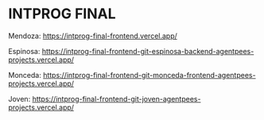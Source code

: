 # INTPROG FINAL

Mendoza: https://intprog-final-frontend.vercel.app/

Espinosa: https://intprog-final-frontend-git-espinosa-backend-agentpees-projects.vercel.app/

Monceda: https://intprog-final-frontend-git-monceda-frontend-agentpees-projects.vercel.app/

Joven: https://intprog-final-frontend-git-joven-agentpees-projects.vercel.app/
